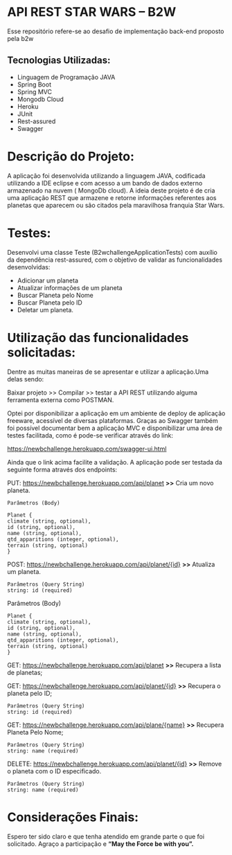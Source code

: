 # **API REST STAR WARS – B2W**

Esse repositório refere-se ao desafio de implementação back-end proposto pela b2w

## Tecnologias Utilizadas:

* Linguagem de Programação JAVA
* Spring Boot
* Spring MVC
* Mongodb Cloud
* Heroku
* JUnit
* Rest-assured
* Swagger

# Descrição do Projeto:
A aplicação foi desenvolvida utilizando a linguagem JAVA, codificada utilizando a IDE eclipse e com acesso a um bando de dados externo armazenado na nuvem ( MongoDb cloud). 
A ideia deste projeto é de cria uma aplicação REST que armazene e retorne informações referentes aos planetas que aparecem ou são citados pela maravilhosa franquia Star Wars. 

# Testes:

Desenvolvi uma classe Teste (B2wchallengeApplicationTests) com auxílio da dependência rest-assured, com o objetivo de validar as funcionalidades desenvolvidas: 

* Adicionar um planeta 
* Atualizar informações de um planeta 
* Buscar Planeta pelo Nome 
* Buscar Planeta pelo ID 
* Deletar um planeta.

# Utilização das funcionalidades solicitadas:

Dentre as muitas maneiras de se apresentar e utilizar a aplicação.Uma delas sendo:

Baixar projeto >> Compilar >> testar a API REST utilizando alguma ferramenta externa como POSTMAN.

Optei por disponibilizar a aplicação em um ambiente de deploy de aplicação freeware, acessível de diversas plataformas. Graças ao Swagger também foi possível documentar bem a aplicação MVC e disponibilizar uma área de testes facilitada, como é pode-se verificar através do link:

https://newbchallenge.herokuapp.com/swagger-ui.html


Ainda que o link acima facilite a validação. A aplicação pode ser testada da seguinte forma através dos endpoints:

PUT: https://newbchallenge.herokuapp.com/api/planet  **>>** Cria um novo planeta.
```
Parâmetros (Body)

Planet {
climate (string, optional),
id (string, optional),
name (string, optional),
qtd_apparitions (integer, optional),
terrain (string, optional)
}
```
POST: https://newbchallenge.herokuapp.com/api/planet/{id}  **>>** Atualiza um planeta.
```
Parâmetros (Query String)
string: id (required)
```
Parâmetros (Body)
```
Planet {
climate (string, optional),
id (string, optional),
name (string, optional),
qtd_apparitions (integer, optional),
terrain (string, optional)
}
```
GET: https://newbchallenge.herokuapp.com/api/planet  **>>** Recupera a lista de planetas;

GET:  https://newbchallenge.herokuapp.com/api/planet/{id} **>>** Recupera o planeta pelo ID;
```
Parâmetros (Query String)
string: id (required)
```

GET:  https://newbchallenge.herokuapp.com/api/plane/{name} **>>** Recupera Planeta Pelo Nome;

```
Parâmetros (Query String)
string: name (required)

```

DELETE:  https://newbchallenge.herokuapp.com/api/planet/{id} **>>** Remove o planeta com o ID especificado.
```
Parâmetros (Query String)
string: name (required)

```

# Considerações Finais:

Espero ter sido claro e que tenha atendido em grande parte o que foi solicitado. Agraço a participação e  **“May the Force be with you”.**
